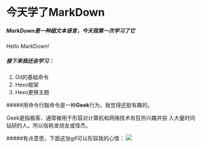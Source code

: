 # 今天学了MarkDown
##### MarkDown是一种超文本语言，今天我第一次学习了它
Hello MarkDown!
##### 接下来我还会学习：

1. Git的基础命令
1. Hexo框架
1. Hexo更换主题

#####用命令行敲命令是一种**Geek**行为，我觉得还挺有趣的。

Geek是指极客，通常被用于形容对计算机和网络技术有狂热兴趣并投
入大量时间钻研的人。所以俗称发烧友或怪杰。

#####有点意思，下面这张gif可以形容我的心情：
![](https://qgt-style.oss-cn-hangzhou.aliyuncs.com/newcoursep4/g1/g1-2-2/tenor.gif)
